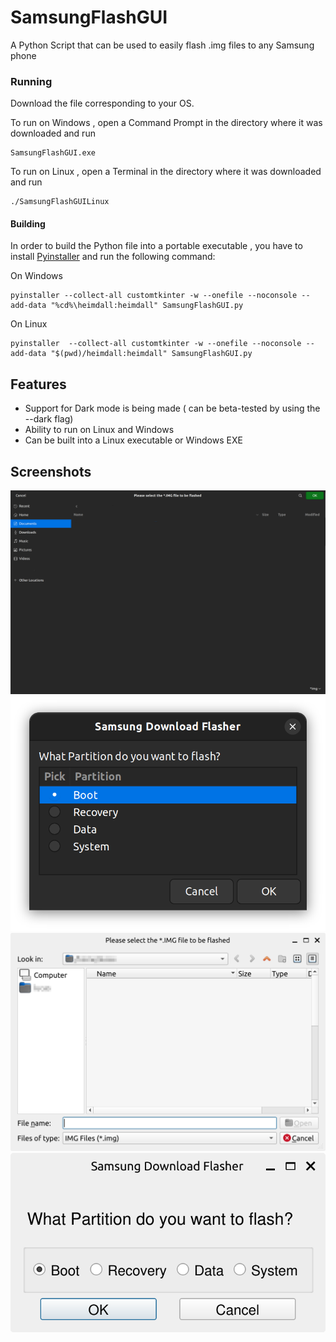 # SamsungFlashGUI
A Python Script that can be used to easily flash .img files to any Samsung phone
### Running
Download the file corresponding to your OS. 

To run on Windows , open a Command Prompt in the directory where it was downloaded and run 
```
SamsungFlashGUI.exe
```
To run on Linux , open a Terminal in the directory where it was downloaded and run 
```
./SamsungFlashGUILinux
```
#### Building
In order to build the Python file into a portable executable , you have to install [Pyinstaller](https://pyinstaller.org/en/stable/) and run the following command:

On Windows 
```
pyinstaller --collect-all customtkinter -w --onefile --noconsole --add-data "%cd%\heimdall:heimdall" SamsungFlashGUI.py 
```
On Linux
```
pyinstaller  --collect-all customtkinter -w --onefile --noconsole --add-data "$(pwd)/heimdall:heimdall" SamsungFlashGUI.py
```
## Features
- Support for Dark mode is being made ( can be beta-tested by using the --dark flag)
- Ability to run on Linux and Windows
- Can be built into a Linux executable or Windows EXE
## Screenshots
<img src="Images/FileSelect.png" width="600px" > <img src="Images/SelectPart.png" width="600px" >
<img src="Images/FileSelectPy.png" width="600px">
<img src="Images/PartSelectPy.png" width="600px">
